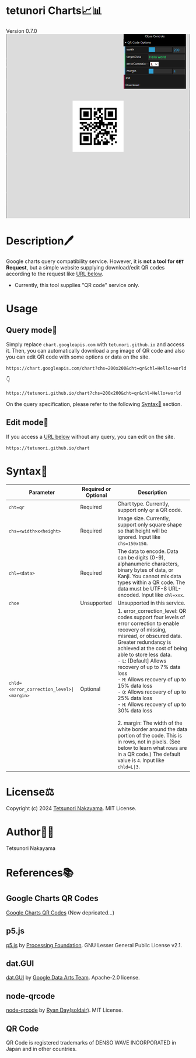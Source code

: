 # tetunori Charts📈📊
Version 0.7.0  
<img src="./images/screenShot1.png" width="800px"/>

# Description🖊️
Google charts query compatibility service. However, it is **not a tool for `GET` Request**, but a simple website supplying download/edit QR codes according to the request like [URL below](https://tetunori.github.io/chart?chs=200x200&cht=qr&chl=Hello+world).
* Currently, this tool supplies "QR code" service only.

# Usage
## Query mode💬
Simply replace `chart.googleapis.com` with `tetunori.github.io` and access it. Then, you can automatically download a `png` image of QR code and also you can edit QR code with some options or data on the site.

```
https://chart.googleapis.com/chart?chs=200x200&cht=qr&chl=Hello+world
```
👇
```
https://tetunori.github.io/chart?chs=200x200&cht=qr&chl=Hello+world
```
On the query specification, please refer to the following [Syntax📖](https://github.com/tetunori/chart?tab=readme-ov-file#syntax) section.

## Edit mode📝
If you access a [URL below](https://tetunori.github.io/chart) without any query, you can edit on the site.
```
https://tetunori.github.io/chart
```

# Syntax📖
| Parameter | Required or Optional | Description |
| --- | --- | --- |
| `cht=qr` | Required | Chart type. Currently, support only `qr` a QR code. |
| `chs=<width>x<height>` | Required | Image size. Currently, support only square shape so that height will be ignored. Input like `chs=150x150`. |
| `chl=<data>` | Required | The data to encode. Data can be digits (0-9), alphanumeric characters, binary bytes of data, or Kanji. You cannot mix data types within a QR code. The data must be UTF-8 URL-encoded. Input like `chl=xxx`.|
| `choe` | Unsupported | Unsupported in this service. |
| `chld=<error_correction_level>\|<margin>` | Optional | 1. error_correction_level: QR codes support four levels of error correction to enable recovery of missing, misread, or obscured data. Greater redundancy is achieved at the cost of being able to store less data.<br> - `L`: [Default] Allows recovery of up to 7% data loss<br> - `M`: Allows recovery of up to 15% data loss<br> - `Q`: Allows recovery of up to 25% data loss<br> - `H`: Allows recovery of up to 30% data loss <br><br> 2. margin: The width of the white border around the data portion of the code. This is in rows, not in pixels. (See below to learn what rows are in a QR code.) The default value is `4`. Input like `chld=L\|3`. |

# License⚖️
Copyright (c) 2024 [Tetsunori Nakayama](https://github.com/tetunori). MIT License.

# Author🧙‍♂️
Tetsunori Nakayama

# References📚
## Google Charts QR Codes
[Google Charts QR Codes](https://developers.google.com/chart/infographics/docs/qr_codes) (Now depricated...)

## p5.js
[p5.js](https://github.com/processing/p5.js) by [Processing Foundation](https://github.com/processing). GNU Lesser General Public License v2.1.

## dat.GUI
[dat.GUI](https://github.com/dataarts/dat.gui) by [Google Data Arts Team](https://github.com/dataarts). Apache-2.0 license.

## node-qrcode
[node-qrcode](https://github.com/soldair/node-qrcode) by [Ryan Day(soldair)](https://github.com/soldair). MIT License.

## QR Code
QR Code is registered trademarks of DENSO WAVE INCORPORATED in Japan and in other countries.
